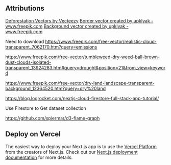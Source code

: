 ## Attributions
<a href="https://www.vecteezy.com/free-vector/deforestation">Deforestation Vectors by Vecteezy</a>
<a href='https://www.freepik.com/vectors/border'>Border vector created by upklyak - www.freepik.com</a>
<a href='https://www.freepik.com/vectors/background'>Background vector created by upklyak - www.freepik.com</a>

Need to download 
 https://www.freepik.com/free-vector/realistic-cloud-transparent_7062170.htm?query=emissions

https://www.freepik.com/free-vector/tumbleweed-dry-weed-ball-brown-dust-clouds-isolated-transparent_13924283.htm#query=drought&position=21&from_view=keyword

https://www.freepik.com/free-vector/dry-land-landscape-transparent-background_12364520.htm?query=dry%20land

https://blog.logrocket.com/nextjs-cloud-firestore-full-stack-app-tutorial/

Use Firestore to Get dataset collection 

https://github.com/spiermar/d3-flame-graph









































## Deploy on Vercel
The easiest way to deploy your Next.js app is to use the [Vercel Platform](https://vercel.com/new?utm_medium=default-template&filter=next.js&utm_source=create-next-app&utm_campaign=create-next-app-readme) from the creators of Next.js.
Check out our [Next.js deployment documentation](https://nextjs.org/docs/deployment) for more details.